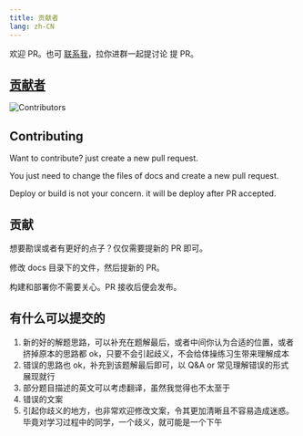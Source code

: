 ```yaml
---
title: 贡献者
lang: zh-CN
---
```


欢迎 PR。也可 [联系我](/Contactme.md)，拉你进群一起提讨论 提 PR。

## [贡献者](https://github.com/yuzai/type-challenge/graphs/contributors)

![Contributors](https://contrib.rocks/image?repo=yuzai/type-challenge)

## Contributing

Want to contribute? just create a new pull request.

You just need to change the files of docs and create a new pull request.

Deploy or build is not your concern. it will be deploy after PR accepted.

## 贡献

想要勘误或者有更好的点子？仅仅需要提新的 PR 即可。

修改 docs 目录下的文件，然后提新的 PR。

构建和部署你不需要关心。PR 接收后便会发布。

## 有什么可以提交的

1. 新的好的解题思路，可以补充在题解最后，或者中间你认为合适的位置，或者挤掉原本的思路都 ok，只要不会引起歧义，不会给体操练习生带来理解成本
2. 错误的思路也 ok，补充到该题解最后即可，以 Q&A or 常见理解错误的形式展现就行
3. 部分题目描述的英文可以考虑翻译，虽然我觉得也不太至于
4. 错误的文案
5. 引起你歧义的地方，也非常欢迎修改文案，令其更加清晰且不容易造成迷惑。毕竟对学习过程中的同学，一个歧义，就可能是一个下午
